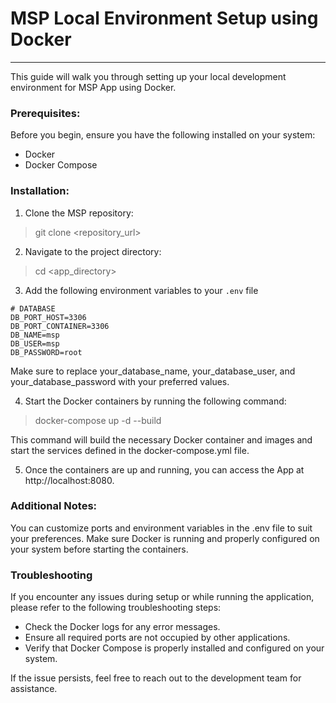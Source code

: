 # MSP Local Environment Setup using Docker

---

This guide will walk you through setting up your local development environment for MSP App using Docker.

### Prerequisites:
Before you begin, ensure you have the following installed on your system:
- Docker
- Docker Compose

### Installation:
1. Clone the MSP repository:
> git clone <repository_url>
2. Navigate to the project directory:
> cd <app_directory>
3. Add the following environment variables to your `.env` file
```
# DATABASE
DB_PORT_HOST=3306
DB_PORT_CONTAINER=3306
DB_NAME=msp
DB_USER=msp
DB_PASSWORD=root
```
Make sure to replace your_database_name, your_database_user, and your_database_password with your preferred values.

4. Start the Docker containers by running the following command:
> docker-compose up -d --build

This command will build the necessary Docker container and images and start the services defined in the docker-compose.yml file.

5. Once the containers are up and running, you can access the App at http://localhost:8080.

### Additional Notes:
You can customize ports and environment variables in the .env file to suit your preferences.
Make sure Docker is running and properly configured on your system before starting the containers.

### Troubleshooting
If you encounter any issues during setup or while running the application, please refer to the following troubleshooting steps:

- Check the Docker logs for any error messages.
- Ensure all required ports are not occupied by other applications.
- Verify that Docker Compose is properly installed and configured on your system.

If the issue persists, feel free to reach out to the development team for assistance.

